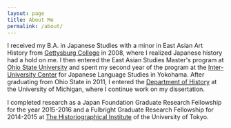 ```yaml
---
layout: page
title: About Me
permalink: /about/
---
```



I received my B.A. in Japanese Studies with a minor in East Asian Art History from <a href="https://www.gettysburg.edu/academics/catalog/programs/japanese.dot">Gettysburg College</a> in 2008, where I realized Japanese history had a hold on me. I then entered the East Asian Studies Master's program at <a href="https://easc.osu.edu/degrees/eas-ma">Ohio State University</a> and spent my second year of the program at the <a href="https://web.stanford.edu/dept/IUC/cgi-bin/">Inter-University Center</a> for Japanese Language Studies in Yokohama. After graduating from Ohio State in 2011, I entered the <a href="https://lsa.umich.edu/history">Department of History</a> at the University of Michigan, where I continue work on my dissertation.

I completed research as a Japan Foundation Graduate Research Fellowship for the year 2015-2016 and a Fulbright Graduate Research Fellowship for 2014-2015 at <a href="http://www.hi.u-tokyo.ac.jp/index-j.html">The Historiographical Institute</a> of the University of Tokyo.
